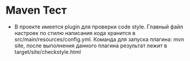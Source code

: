 # Maven Тест
- В проекте имеется plugin для проверки code style. Главный файл настроек по стилю написания кода хранится в src/main/resources/config.yml. Команда для запуска плагина: mvn site, после выполнения данного плагина результат лежит в target/site/checkstyle.html